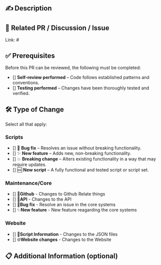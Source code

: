 ## ✍️ Description  
<!-- Provide a clear and concise description of your changes. -->  


## 🔗 Related PR / Discussion / Issue  
Link: #



## ✅ Prerequisites  
Before this PR can be reviewed, the following must be completed:  
- [] **Self-review performed** – Code follows established patterns and conventions.  
- [] **Testing performed** – Changes have been thoroughly tested and verified.  


## 🛠️ Type of Change  
Select all that apply:
  ### Scripts
   - [] 🐞 **Bug fix** – Resolves an issue without breaking functionality.  
   - [] ✨ **New feature** – Adds new, non-breaking functionality.  
   - [] 💥 **Breaking change** – Alters existing functionality in a way that may require updates.  
   - [] 🆕 **New script** – A fully functional and tested script or script set.  

  ### Maintenance/Core
   - [] 🔨**Github** - Changes to Github Relate things
   - [] 📡**API** - Changes to the API
   - [] 🐞**Bug fix** - Resolve an issue in the core systems
   - [] ✨**New feature** - New feature reagarding the core systems

  ### Website
   - [] 📃**Script Information** - Changes to the JSON files
   - [] 🌐**Website changes** - Changes to the Website

## 📋 Additional Information (optional)  
<!-- Provide extra context, screenshots, or references if needed. -->  
